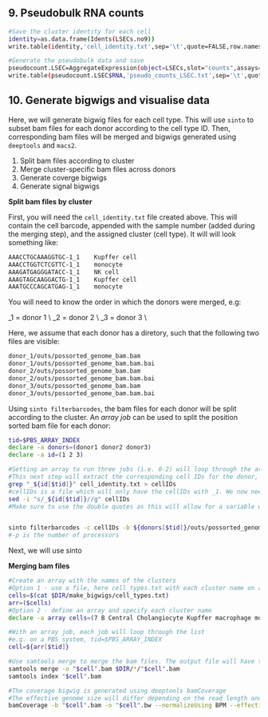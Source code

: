 
## 9. Pseudobulk RNA counts

```bash
#Save the cluster identity for each cell
identity=as.data.frame(Idents(LSECs.no9))
write.table(identity,'cell_identity.txt',sep='\t',quote=FALSE,row.names=TRUE,col.names=FALSE)

#Generate the pseudobulk data and save
pseudocount.LSEC=AggregateExpression(object=LSECs,slot="counts",assays="RNA")
write.table(pseudocount.LSEC$RNA,'pseudo_counts_LSEC.txt',sep='\t',quote=FALSE,col.names=TRUE,row.names=TRUE)
```

## 10. Generate bigwigs and visualise data

Here, we will generate bigwig files for each cell type. This will use `sinto` to subset bam files for each donor according to the cell type ID. Then, corresponding bam files will be merged and bigwigs generated using `deeptools` and `macs2`.

1. Split bam files according to cluster
2. Merge cluster-specific bam files across donors
3. Generate coverge bigwigs
4. Generate signal bigwigs

**Split bam files by cluster**

First, you will need the `cell_identity.txt` file created above. This will contain the cell barcode, appended with the sample number (added during the merging step), and the assigned cluster (cell type). It will will look something like:

```bash
AAACCTGCAAAGGTGC-1_1	Kupffer cell
AAACCTGGTCTCGTTC-1_1	monocyte
AAAGATGAGGGATACC-1_1	NK cell
AAAGTAGCAAGGACTG-1_1	Kupffer cell
AAATGCCCAGCATGAG-1_1	monocyte
```

You will need to know the order in which the donors were merged, e.g:

_1 = donor 1 \\
_2 = donor 2 \\
_3 = donor 3 \\

Here, we assume that each donor has a diretory, such that the following two files are visible:

```bash
donor_1/outs/possorted_genome_bam.bam
donor_1/outs/possorted_genome_bam.bam.bai
donor_2/outs/possorted_genome_bam.bam
donor_2/outs/possorted_genome_bam.bam.bai
donor_3/outs/possorted_genome_bam.bam
donor_3/outs/possorted_genome_bam.bam.bai
```

Using `sinto filterbarcodes`, the bam files for each donor will be split according to the cluster. An *array job* can be used to split the position sorted bam file for each donor:

```bash
tid=$PBS_ARRAY_INDEX
declare -a donors=(donor1 donor2 donor3)
declare -a id=(1 2 3)

#Setting an array to run three jobs (i.e. 0-2) will loop through the arrays to analyse donor1, 2 and 3 independently. 
#This next step will extract the corresponding cell IDs for the donor, e.g. lines which have _1, _2 or _3 depending on which job in the array is running.
grep "_${id[$tid]}" cell_identity.txt > cellIDs
#cellIDs is a file which will only have the cellIDs with _1. We now need to remove _1 as this was added in the merging step and is missing from the cell IDs in the original bam file.
sed -i "s/_${id[$tid]}//g" cellIDs 
#Make sure to use the double quotes as this will allow for a variable within the command.


sinto filterbarcodes -c cellIDs -b ${donors[$tid]}/outs/possorted_genome_bam.bam -p 6 --outdir ${donors[$tid]}
#-p is the number of processors
```

Next, we will use sinto 


**Merging bam files**
```bash
#Create an array with the names of the clusters
#Option 1 - use a file, here cell_types.txt with each cluster name on a new line
cells=$(cat $DIR/make_bigwigs/cell_types.txt)
arr=($cells)
#Option 2 - define an array and specify each cluster name
declare -a array cells=(7 B Central Cholangiocyte Kupffer macrophage monocyte NK otherEC Pericentral)

#With an array job, each job will loop through the list 
#e.g. on a PBS system, tid=$PBS_ARRAY_INDEX
cell=${arr[$tid]}

#Use samtools merge to merge the bam files. The output file will have the cluster/cell type name and will merge the corresponding bam files in the donor subdirectories. 
samtools merge -o "$cell".bam $DIR/*/"$cell".bam
samtools index "$cell".bam

#The coverage bigwig is generated using deeptools bamCoverage
#The effective genome size will differ depending on the read length and reference genome used
bamCoverage -b "$cell".bam -o "$cell".bw --normalizeUsing BPM --effectiveGenomeSize 2913022398
```

